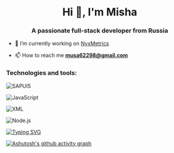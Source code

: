 <h1 align="center">Hi 👋, I'm Misha</h1>
<h3 align="center">A passionate full-stack developer from Russia</h3>

- 🔭 I’m currently working on [NyxMetrics](https://github.com/sshyta/NyxMetrics)

- 📫 How to reach me **musa62298@gmail.com**

<p align="left">
</p>

<h3 align="left">Technologies and tools:</h3>

![SAPUI5](https://img.shields.io/badge/SAPUI5-0FAAFF?style=for-the-badge&logo=sap&logoColor=white)

![JavaScript](https://img.shields.io/badge/JavaScript-F7DF1E?style=for-the-badge&logo=javascript&logoColor=black)

![XML](https://img.shields.io/badge/XML-FF6600?style=for-the-badge&logo=xml&logoColor=white)

![Node.js](https://img.shields.io/badge/Node.js-339933?style=for-the-badge&logo=nodedotjs&logoColor=white)

[![Typing SVG](https://readme-typing-svg.demolab.com?font=Fira+Code&pause=1000&color=F7F7F7&random=false&width=435&lines=Maybe+on+earth%2C+maybe+in+the+future)](https://git.io/typing-svg)

[![Ashutosh's github activity graph](https://github-readme-activity-graph.vercel.app/graph?username=sshyta&theme=github)](https://github.com/ashutosh00710/github-readme-activity-graph)

